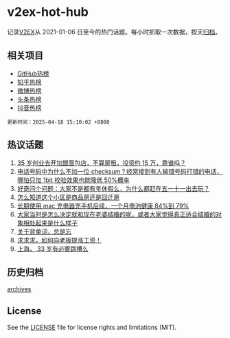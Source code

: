 # v2ex-hot-hub

 记录[V2EX](https://www.v2ex.com/)从 2021-01-06 日至今的热门话题。每小时抓取一次数据，按天[归档](archives)。
 
 ## 相关项目

- [GitHub热榜](https://github.com/snaildev/github-hot-hub)
- [知乎热榜](https://github.com/snaildev/zhihu-hot-hub)
- [微博热榜](https://github.com/snaildev/weibo-hot-hub)
- [头条热榜](https://github.com/snaildev/toutiao-hot-hub)
- [抖音热榜](https://github.com/snaildev/douyin-hot-hub)


 `更新时间：2025-04-18 15:10:02 +0800`

## 热议话题

1. [35 岁创业去开加盟面包店，不算房租，投资约 15 万，靠谱吗？](https://www.v2ex.com/t/1126241)
1. [电话号码中为什么不加一位 checksum？经常接到有人输错号码打错的电话，哪怕只加 1bit 校验效果也能降低 50%概率](https://www.v2ex.com/t/1126194)
1. [好奇问个问题：大家不是都有年休假么，为什么都赶在五一十一出去玩？](https://www.v2ex.com/t/1126208)
1. [怎么知道这个小区是商品房还是回迁房](https://www.v2ex.com/t/1126350)
1. [长期使用 mac 充电器充手机后续，一个月电池健康 84%到 79%](https://www.v2ex.com/t/1126347)
1. [大家当时是怎么决定就和现在老婆结婚的呢，或者大家觉得真正适合结婚的对象相处起来是什么样子](https://www.v2ex.com/t/1126349)
1. [关于背单词，总是忘](https://www.v2ex.com/t/1126341)
1. [求求求，如何向老板提涨工资！](https://www.v2ex.com/t/1126229)
1. [上海， 33 岁有必要跳槽么](https://www.v2ex.com/t/1126310)

## 历史归档

[archives](archives)

## License

See the [LICENSE](LICENSE) file for license rights and limitations (MIT).
